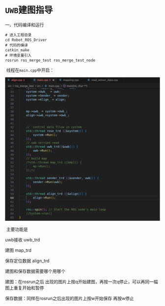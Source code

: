 # `UWB`建图指导

一、代码编译和运行

```shell
# 进入工程目录
cd Robot_ROS_Driver
# 代码的编译
catkin_make
# 环境变量引入
rosrun ros_merge_test ros_merge_test_node
```

​		线程在`main.cpp`中开启：

<img src=".\image\main.png" alt="image-20231212192507303" style="zoom: 67%;" />



​		主要功能是

uwb接收  uwb_trd

建图  map_trd

保存定位数据  align_trd

建图和保存数据需要哪个用哪个

建图：在rosrun之后 出现的图片上按q开始建图，再按一次q停止，可以再同一幅图上重复开始和暂停

保存数据：同样在rosrun之后出现的图片上按w开始保存 再按w停止

